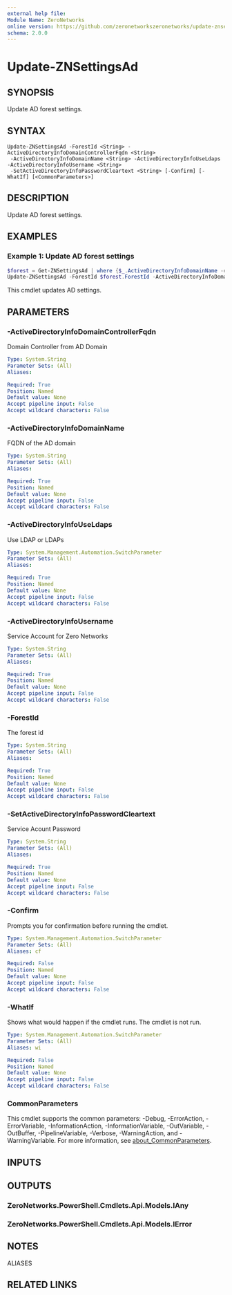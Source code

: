 ```yaml
---
external help file:
Module Name: ZeroNetworks
online version: https://github.com/zeronetworkszeronetworks/update-znsettingsad
schema: 2.0.0
---
```


# Update-ZNSettingsAd

## SYNOPSIS
Update AD forest settings.

## SYNTAX

```
Update-ZNSettingsAd -ForestId <String> -ActiveDirectoryInfoDomainControllerFqdn <String>
 -ActiveDirectoryInfoDomainName <String> -ActiveDirectoryInfoUseLdaps -ActiveDirectoryInfoUsername <String>
 -SetActiveDirectoryInfoPasswordCleartext <String> [-Confirm] [-WhatIf] [<CommonParameters>]
```

## DESCRIPTION
Update AD forest settings.

## EXAMPLES

### Example 1: Update AD forest settings
```powershell
$forest = Get-ZNSettingsAd | where {$_.ActiveDirectoryInfoDomainName -eq "test.local"}
Update-ZNSettingsAd -ForestId $forest.ForestId -ActiveDirectoryInfoDomainControllerFqdn "newdc.test.local" -ActiveDirectoryInfoDomainName $forest.ActiveDirectoryInfoDomainName -ActiveDirectoryInfoUseLdaps:$forest.ActiveDirectoryInfoUseLdaps -ActiveDirectoryInfoUsername $forest.ActiveDirectoryInfoUsername -SetActiveDirectoryInfoPasswordCleartext "newpassword"

```

This cmdlet updates AD settings.

## PARAMETERS

### -ActiveDirectoryInfoDomainControllerFqdn
Domain Controller from AD Domain

```yaml
Type: System.String
Parameter Sets: (All)
Aliases:

Required: True
Position: Named
Default value: None
Accept pipeline input: False
Accept wildcard characters: False
```

### -ActiveDirectoryInfoDomainName
FQDN of the AD domain

```yaml
Type: System.String
Parameter Sets: (All)
Aliases:

Required: True
Position: Named
Default value: None
Accept pipeline input: False
Accept wildcard characters: False
```

### -ActiveDirectoryInfoUseLdaps
Use LDAP or LDAPs

```yaml
Type: System.Management.Automation.SwitchParameter
Parameter Sets: (All)
Aliases:

Required: True
Position: Named
Default value: None
Accept pipeline input: False
Accept wildcard characters: False
```

### -ActiveDirectoryInfoUsername
Service Account for Zero Networks

```yaml
Type: System.String
Parameter Sets: (All)
Aliases:

Required: True
Position: Named
Default value: None
Accept pipeline input: False
Accept wildcard characters: False
```

### -ForestId
The forest id

```yaml
Type: System.String
Parameter Sets: (All)
Aliases:

Required: True
Position: Named
Default value: None
Accept pipeline input: False
Accept wildcard characters: False
```

### -SetActiveDirectoryInfoPasswordCleartext
Service Acount Password

```yaml
Type: System.String
Parameter Sets: (All)
Aliases:

Required: True
Position: Named
Default value: None
Accept pipeline input: False
Accept wildcard characters: False
```

### -Confirm
Prompts you for confirmation before running the cmdlet.

```yaml
Type: System.Management.Automation.SwitchParameter
Parameter Sets: (All)
Aliases: cf

Required: False
Position: Named
Default value: None
Accept pipeline input: False
Accept wildcard characters: False
```

### -WhatIf
Shows what would happen if the cmdlet runs.
The cmdlet is not run.

```yaml
Type: System.Management.Automation.SwitchParameter
Parameter Sets: (All)
Aliases: wi

Required: False
Position: Named
Default value: None
Accept pipeline input: False
Accept wildcard characters: False
```

### CommonParameters
This cmdlet supports the common parameters: -Debug, -ErrorAction, -ErrorVariable, -InformationAction, -InformationVariable, -OutVariable, -OutBuffer, -PipelineVariable, -Verbose, -WarningAction, and -WarningVariable. For more information, see [about_CommonParameters](http://go.microsoft.com/fwlink/?LinkID=113216).

## INPUTS

## OUTPUTS

### ZeroNetworks.PowerShell.Cmdlets.Api.Models.IAny

### ZeroNetworks.PowerShell.Cmdlets.Api.Models.IError

## NOTES

ALIASES

## RELATED LINKS

